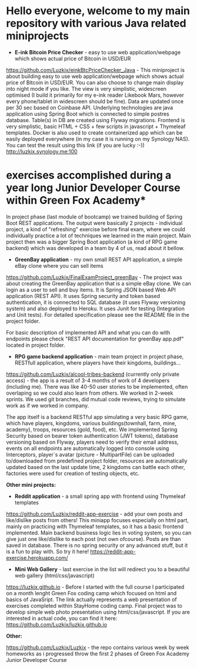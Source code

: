 # **Hello everyone, welcome to my main repository with various Java related miniprojects**
- **E-ink Bitcoin Price Checker** - easy to use web application/webpage which shows actual price of Bitcoin in USD/EUR

https://github.com/Luzkix/einkBtcPriceChecker_Java - This miniproject is about building easy to use web application/webpage which shows actual price of Bitcoin in USD/EUR. You can also choose to change main display into night mode if you like. The view is very simplistic, widescreen optimised (I build it primarily for my e-ink reader Likebook Mars, however every phone/tablet in widescreen should be fine). Data are updated once per 30 sec based on Coinbase API. Underlying technologies are java application using Spring Boot which is connected to simple postres database. Table(s) in DB are created using Flyway migrations. Frontend is very simplistic, basic HTML + CSS + few scripts in javascript + Thymeleaf templates. Docker is also used to create containerized app which can be easily deployed everywhere (in my case it is running on my Synology NAS). You can test the result using this link (if you are lucky :-)) http://luzkix.synology.me:100

# **exercises accomplished during a year long Junior Developer Course within Green Fox Academy***
In project phase (last module of bootcamp) we trained building of Spring Boot REST applications. The output were basically 2 projects - individual project, a kind of "refreshing" exercise before final exam, where we could individually practice a lot of techniques we learned in the main project. Main project then was a bigger Spring Boot application (a kind of RPG game backend) which was developed in a team by 4 of us, read about it bellow.

- **GreenBay application** - my own small REST API application, a simple eBay clone where you can sell items

https://github.com/Luzkix/FinalExamProject_greenBay - The project was about creating the GreenBay application that is a simple eBay clone. We can login as a user to sell and buy items. It is Spring JSON based Web API application (REST API). It uses Spring security and token based authentication, it is connected to SQL database (it uses Flyway versioning system) and also deployed to Heroku. It uses Junit for testing (Integration and Unit tests). For detailed specification please see the README file in the project folder.

For basic description of implemented API and what you can do with endpoints please check "REST API documentation for greenBay app.pdf" located in project folder. 

- **RPG game backend application** - main team project in project phase, RESTfull application, where players have their kingdoms, buildings...

https://github.com/Luzkix/alcool-tribes-backend (currently only private access) - the app is a result of 3-4 months of work of 4 developers (including me). There was like 40-50 user stories to be implemented, often overlaping so we could also learn from others. We worked in 2-week sprints. We used git branches, did mutual code reviews, trying to simulate work as if we worked in company. 

The app itself is a backend RESTful app simulating a very basic RPG game, which have players, kingdoms, various buildings(townhall, farm, mine, academy), troops, resources (gold, food), etc. We implemented Spring Security based on bearer token authentication (JWT tokens), database versioning based on Flyway, players need to verify their email address, events on all endpoints are automatically logged into console using Interceptors, player´s avatar (picture - MultipartFile) can be uploaded to/downloaded from predefined project folder, resources are automatically updated based on the last update time, 2 kingdoms can battle each other, factories were used for creation of testing objects, etc.

**Other mini projects:**

- **Reddit application** - a small spring app with frontend using Thymeleaf templates

https://github.com/Luzkix/reddit-app-exercise - add your own posts and like/dislike posts from others! This miniapp focuses especially on html part, mainly on practicing with Thymeleaf templates, so it has a basic frontend implemented. Main backend business logic lies in voting system, so you can give just one like/dislike to each post (not own ofcourse). Posts are than saved in database. There is no spring security or any advanced stuff, but it is a fun to play with. So try it here! https://reddit-app-exercise.herokuapp.com/ 

- **Mini Web Gallery** - last exercise in the list will redirect you to a beautiful web gallery (html/css/javascript)

https://luzkix.github.io - Before I started with the full course I participated on a month lenght Green Fox coding camp which focused on html and basics of JavaSript. The link actually represents a web presentation of exercises completed within StayHome coding camp. Final project was to develop simple web photo presentation using html/css/javascript. If you are interested in actual code, you can find it here: https://github.com/Luzkix/luzkix.github.io

**Other:**

https://github.com/Luzkix/Luzkix - the repo contains various week by week homeworks as i progressed throw the first 2 phases of Green Fox Academy Junior Developer Course 
